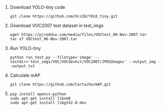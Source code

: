 1. Download YOLO-tiny code
    ```
    git clone https://github.com/hcz28/YOLO_tiny.git
    ```
2. Download VOC2007 test dataset in test_imgs
    ```
    wget https://pjreddie.com/media/files/VOCtest_06-Nov-2007.tar
    tar xf VOCtest_06-Nov-2007.tar
    ```
3. Run YOLO-tiny
    ```
    python run_test.py --filetype='image' --testdir='test_imgs/VOC/VOCdevkit/VOC2007/JPEGImages' --output_img --output_txt
    ```
4. Calculate mAP
    ```
    git clone https://github.com/Cartucho/mAP.git
    ```
5.  ```
    pip install opencv-python
    sudo apt-get install libsm6
    sudo apt-get install libgtk2.0-dev
    ```

